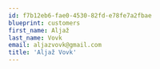 ```yaml
---
id: f7b12eb6-fae0-4530-82fd-e78fe7a2fbae
blueprint: customers
first_name: Aljaž
last_name: Vovk
email: aljazvovk@gmail.com
title: 'Aljaž Vovk'
---
```

